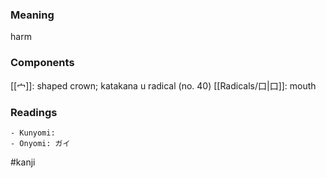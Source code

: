 ### Meaning

harm

### Components

[[宀]]: shaped crown; katakana u radical (no. 40) [[Radicals/口|口]]: mouth

### Readings

```
- Kunyomi: 
- Onyomi: ガイ
```

#kanji